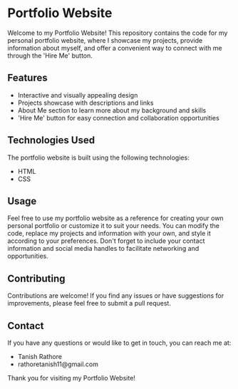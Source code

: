 <h1>Portfolio Website</h1>

<p>Welcome to my Portfolio Website! This repository contains the code for my personal portfolio website, where I showcase my projects, provide information about myself, and offer a convenient way to connect with me through the 'Hire Me' button.</p>

<h2>Features</h2>

<ul>
  <li>Interactive and visually appealing design</li>
  <li>Projects showcase with descriptions and links</li>
  <li>About Me section to learn more about my background and skills</li>
  <li>'Hire Me' button for easy connection and collaboration opportunities</li>
</ul>

<h2>Technologies Used</h2>

<p>The portfolio website is built using the following technologies:</p>

<ul>
  <li>HTML</li>
  <li>CSS</li>
</ul>

<h2>Usage</h2>

<p>Feel free to use my portfolio website as a reference for creating your own personal portfolio or customize it to suit your needs. You can modify the code, replace my projects and information with your own, and style it according to your preferences. Don't forget to include your contact information and social media handles to facilitate networking and opportunities.</p>

<h2>Contributing</h2>

<p>Contributions are welcome! If you find any issues or have suggestions for improvements, please feel free to submit a pull request.</p>

<h2>Contact</h2>

<p>If you have any questions or would like to get in touch, you can reach me at:</p>

<ul>
  <li>Tanish Rathore</li>
  <li>rathoretanish11@gmail.com</li>
</ul>

<p>Thank you for visiting my Portfolio Website!</p>
